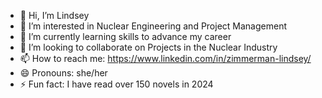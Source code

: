 - 👋 Hi, I’m Lindsey
- 👀 I’m interested in Nuclear Engineering and Project Management
- 🌱 I’m currently learning skills to advance my career
- 💞️ I’m looking to collaborate on Projects in the Nuclear Industry
- 📫 How to reach me: https://www.linkedin.com/in/zimmerman-lindsey/
- 😄 Pronouns: she/her
- ⚡ Fun fact: I have read over 150 novels in 2024
